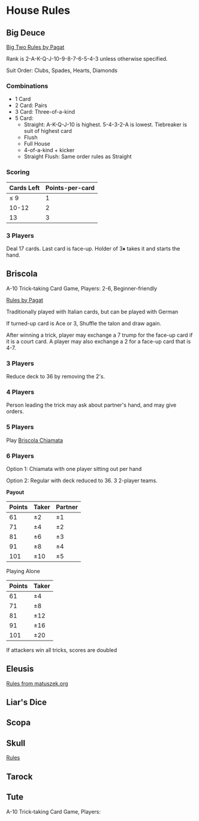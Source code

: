 # House Rules

## Big Deuce

[Big Two Rules by Pagat](https://www.pagat.com/climbing/bigtwo.html)

Rank is 2-A-K-Q-J-10-9-8-7-6-5-4-3 unless otherwise specified.

Suit Order: Clubs, Spades, Hearts, Diamonds

### Combinations

- 1 Card
- 2 Card: Pairs
- 3 Card: Three-of-a-kind
- 5 Card:
	- Straight: A-K-Q-J-10 is highest. 5-4-3-2-A is lowest. Tiebreaker is suit of highest card
	- Flush
	- Full House
	- 4-of-a-kind + kicker
	- Straight Flush: Same order rules as Straight

### Scoring

| Cards Left | Points-per-card |
|------------|-----------------|
| ≤ 9 | 1 |
| 10-12 | 2 |
| 13 | 3 |

### 3 Players

Deal 17 cards.
Last card is face-up.
Holder of 3♦ takes it and starts the hand.

## Briscola

A-10 Trick-taking Card Game, Players: 2-6, Beginner-friendly

[Rules by Pagat](https://www.pagat.com/aceten/briscola.html)

Traditionally played with Italian cards, but can be played with German

If turned-up card is Ace or 3, Shuffle the talon and draw again.

After winning a trick, player may exchange a 7 trump for the face-up card if it is a court card.
A player may also exchange a 2 for a face-up card that is 4-7.

### 3 Players

Reduce deck to 36 by removing the 2's.

### 4 Players

Person leading the trick may ask about partner's hand, and may give orders.

### 5 Players

Play [Briscola Chiamata](https://www.pagat.com/aceten/briscola_chiamata.html)

### 6 Players

Option 1: Chiamata with one player sitting out per hand

Option 2: Regular with deck reduced to 36. 3 2-player teams.

**Payout**

| Points | Taker | Partner |
|--------|-------|---------|
| 61 | ±2 | ±1 |
| 71 | ±4 | ±2 |
| 81 | ±6 | ±3 |
| 91 | ±8 | ±4 |
| 101 | ±10 | ±5 |

Playing Alone

| Points | Taker |
|--------|-------|
| 61 | ±4 |
| 71 | ±8 |
| 81 | ±12 |
| 91 | ±16 |
| 101 | ±20 |

If attackers win all tricks, scores are doubled
## Eleusis

[Rules from matuszek.org](http://www.matuszek.org/eleusis1.html)

## Liar's Dice

## Scopa

## Skull

[Rules](https://cdn.1j1ju.com/medias/eb/1e/99-skull-rulebook.pdf)

## Tarock

## Tute

A-10 Trick-taking Card Game, Players: 
